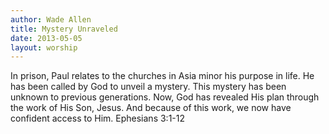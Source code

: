 ```yaml
--- 
author: Wade Allen 
title: Mystery Unraveled 
date: 2013-05-05 
layout: worship 
---
```


In prison, Paul relates to the churches in Asia minor his purpose in life. He has been called by God to unveil a mystery. This mystery has been unknown to previous generations. Now, God has revealed His plan through the work of His Son, Jesus. And because of this work, we now have confident access to Him. Ephesians 3:1-12